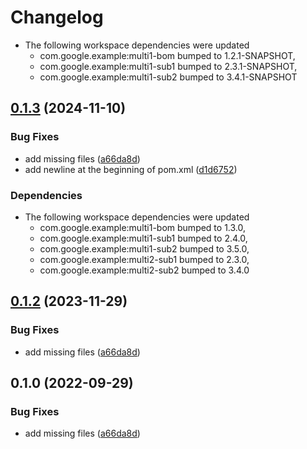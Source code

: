 # Changelog

* The following workspace dependencies were updated
    * com.google.example:multi1-bom bumped to 1.2.1-SNAPSHOT,
    * com.google.example:multi1-sub1 bumped to 2.3.1-SNAPSHOT,
    * com.google.example:multi1-sub2 bumped to 3.4.1-SNAPSHOT

## [0.1.3](https://github.com/nomed/release-please-playground/compare/bom-v0.1.2...bom-v0.1.3) (2024-11-10)


### Bug Fixes

* add missing files ([a66da8d](https://github.com/nomed/release-please-playground/commit/a66da8d943642276f7b8f9f0c33c48e6c36a017f))
* add newline at the beginning of pom.xml ([d1d6752](https://github.com/nomed/release-please-playground/commit/d1d6752ea04d11b1faddca43c1d5359f8ca03013))


### Dependencies

* The following workspace dependencies were updated
    * com.google.example:multi1-bom bumped to 1.3.0,
    * com.google.example:multi1-sub1 bumped to 2.4.0,
    * com.google.example:multi1-sub2 bumped to 3.5.0,
    * com.google.example:multi2-sub1 bumped to 2.3.0,
    * com.google.example:multi2-sub2 bumped to 3.4.0

## [0.1.2](https://github.com/chingor13/release-please-playground/compare/bom-v0.1.1...bom-v0.1.2) (2023-11-29)


### Bug Fixes

* add missing files ([a66da8d](https://github.com/chingor13/release-please-playground/commit/a66da8d943642276f7b8f9f0c33c48e6c36a017f))

## 0.1.0 (2022-09-29)


### Bug Fixes

* add missing files ([a66da8d](https://github.com/chingor13/release-please-playground/commit/a66da8d943642276f7b8f9f0c33c48e6c36a017f))
